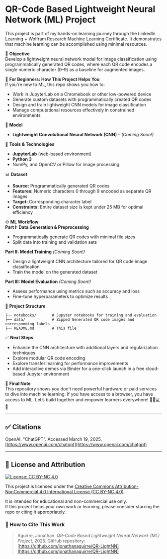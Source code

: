 # QR-Code Based Lightweight Neural Network (ML) Project

This project is part of my hands-on learning journey through the LinkedIn Learning + Wolfram Research Machine Learning Certificate. It demonstrates that machine learning can be accomplished using minimal resources.

🎯 **Objective**  
Develop a lightweight neural network model for image classification using programmatically generated QR codes, where each QR code encodes a single numeric character (0–9) as a baseline for augmented images.

🚀 **For Beginners: How This Project Helps You**  
If you're new to ML, this repo shows you how to:
- Work in JupyterLab on a Chromebook or other low-powered device  
- Generate custom datasets with programmatically created QR codes  
- Design and train lightweight CNN models for image classification  
- Manage computational resources effectively in constrained environments  

🧠 **Model**  
- **Lightweight Convolutional Neural Network (CNN)** – *(Coming Soon!)*

🧰 **Tools & Technologies**  
- **JupyterLab** (web-based environment)  
- **Python 3**  
- NumPy, and OpenCV or Pillow for image processing

📊 **Dataset**  
- **Source:** Programmatically generated QR codes  
- **Features:** Numeric characters 0 through 9 encoded as separate QR images  
- **Target:** Corresponding character label  
- **Constraints:** Entire dataset size is kept under 25 MB for optimal efficiency

⚙️ **ML Workflow**  
**Part I: Data Generation & Preprocessing**  
- Programmatically generate QR codes with minimal file sizes  
- Split data into training and validation sets

**Part II: Model Training** *(Coming Soon!)*  
- Design a lightweight CNN architecture tailored for QR code image classification  
- Train the model on the generated dataset

**Part III: Model Evaluation** *(Coming Soon!)* 
- Assess performance using metrics such as accuracy and loss  
- Fine-tune hyperparameters to optimize results

📁 **Project Structure**
```
├── notebooks/       # Jupyter notebooks for training and evaluation  
├── data/            # Zipped Generated QR code images and corresponding labels  
├── README.md        # This file  
```

✅ **Next Steps**  
- Enhance the CNN architecture with additional layers and regularization techniques  
- Explore modular QR code encoding
- Explore transfer learning for performance improvements  
- Add interactive demos via Binder for a one-click launch in a free cloud-based Jupyter environment

💬 **Final Note**  
This repository shows you don't need powerful hardware or paid services to dive into machine learning. If you have access to a browser, you have access to ML. Let’s build together and empower learners everywhere! ✊🏾💻🧠

---

## ✅ Citations  
OpenAI. "ChatGPT". Accessed March 19, 2025. [https://www.openai.com/chatgpt](https://www.openai.com/chatgpt)

---

## 📜 License and Attribution

[![License: CC BY-NC 4.0](https://img.shields.io/badge/License-CC%20BY--NC%204.0-lightgrey.svg)](https://creativecommons.org/licenses/by-nc/4.0/)

This project is licensed under the [Creative Commons Attribution-NonCommercial 4.0 International License (CC BY-NC 4.0)](https://creativecommons.org/licenses/by-nc/4.0/).

It is intended for educational and non-commercial use only.  
If this project helps your own work or learning, please consider starring the repo or citing it appropriately.

### 🧾 How to Cite This Work

> Aguirre, Jonathan. *QR-Code Based Lightweight Neural Network (ML) Project*, 2025. GitHub repository: [https://github.com/jonathanaguirre/QR-LightNN](https://github.com/jonathanaguirre/QR-LightNN)
